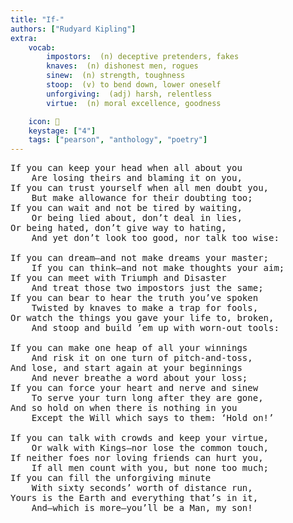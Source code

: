 ```yaml
---
title: "If-"
authors: ["Rudyard Kipling"]
extra:
    vocab:
        impostors:  (n) deceptive pretenders, fakes
        knaves:  (n) dishonest men, rogues
        sinew:  (n) strength, toughness
        stoop:  (v) to bend down, lower oneself
        unforgiving:  (adj) harsh, relentless
        virtue:  (n) moral excellence, goodness

    icon: 👦
    keystage: ["4"]
    tags: ["pearson", "anthology", "poetry"]
---
```


<pre class="language-pre">
If you can keep your head when all about you     
    Are losing theirs and blaming it on you,     
If you can trust yourself when all men doubt you,  
    But make allowance for their doubting too;     
If you can wait and not be tired by waiting,  
    Or being lied about, don’t deal in lies,  
Or being hated, don’t give way to hating,  
    And yet don’t look too good, nor talk too wise:  
  
If you can dream—and not make dreams your master;     
    If you can think—and not make thoughts your aim;     
If you can meet with Triumph and Disaster  
    And treat those two impostors just the same;     
If you can bear to hear the truth you’ve spoken  
    Twisted by knaves to make a trap for fools,  
Or watch the things you gave your life to, broken,  
    And stoop and build ’em up with worn-out tools:  
  
If you can make one heap of all your winnings  
    And risk it on one turn of pitch-and-toss,  
And lose, and start again at your beginnings  
    And never breathe a word about your loss;  
If you can force your heart and nerve and sinew  
    To serve your turn long after they are gone,     
And so hold on when there is nothing in you  
    Except the Will which says to them: ‘Hold on!’  
  
If you can talk with crowds and keep your virtue,     
    Or walk with Kings—nor lose the common touch,  
If neither foes nor loving friends can hurt you,  
    If all men count with you, but none too much;  
If you can fill the unforgiving minute  
    With sixty seconds’ worth of distance run,     
Yours is the Earth and everything that’s in it,     
    And—which is more—you’ll be a Man, my son!  
</pre>

